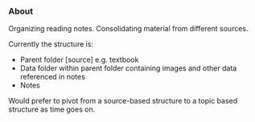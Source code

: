### About

Organizing reading notes. Consolidating material from different sources. 

Currently the structure is:
  - Parent folder [source] e.g. textbook
  - Data folder within parent folder containing images and other data referenced in notes
  - Notes

Would prefer to pivot from a source-based structure to a topic based structure as time goes on. 
